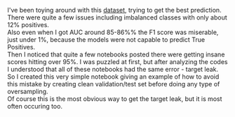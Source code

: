 I've been toying around with this <a href='https://www.kaggle.com/anmolkumar/health-insurance-cross-sell-prediction' >dataset</a>, trying to get the best prediction. There were quite a few issues including imbalanced classes with only about 12% positives. <br>
Also even when I got AUC around 85-86%% the F1 score was miserable, just under 1%, because the models were not capable to predict True Positives. <br>
Then I noticed that quite a few notebooks posted there were getting insane scores hitting over 95%. I was puzzled at first, but after analyzing the codes I understood that all of these notebooks had the same error - target leak.<br>
So I created this very simple notebook giving an example of how to avoid this mistake by creating clean validation/test set before doing any type of oversampling.<br>
Of course this is the most obvious way to get the target leak, but it is most often occuring too.

